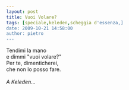 ```yaml
---
layout: post
title: Vuoi Volare?
tags: [speciale,keleden,scheggia d'essenza,]
date: 2009-10-21 14:58:00
author: pietro
---
```

Tendimi la mano<br/>e dimmi "vuoi volare?"<br/>Per te, dimenticherei,<br/>che non lo posso fare.<br/><br/><span style="font-style: italic">A Keleden... </span>
